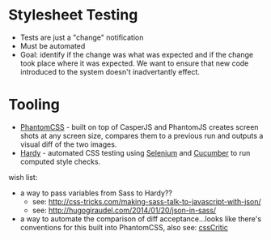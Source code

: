 # Stylesheet Testing

  * Tests are just a "change" notification
  * Must be automated
  * Goal: identify if the change was what was expected and if the change took place where it was expected. We want to ensure that new code introduced to the system doesn't inadvertantly effect.


# Tooling

  * [PhantomCSS](https://github.com/Huddle/PhantomCSS) - built on top of CasperJS and PhantomJS creates screen shots at any screen size, compares them to a previous run and outputs a visual diff of the two images.
  * [Hardy](http://hardy.io/) - automated CSS testing using [Selenium](http://docs.seleniumhq.org/) and [Cucumber](http://cukes.info/) to run computed style checks.

wish list:
  * a way to pass variables from Sass to Hardy??
      * see: http://css-tricks.com/making-sass-talk-to-javascript-with-json/
      * see: http://hugogiraudel.com/2014/01/20/json-in-sass/ 
  * a way to automate the comparison of diff acceptance...looks like there's conventions for this built into PhantomCSS, also see: [cssCritic](http://cburgmer.github.io/csscritic/)

